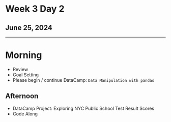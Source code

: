 # Week 3 Day 2
## June 25, 2024

---

# Morning
- Review
- Goal Setting
- Please begin / continue DataCamp: `Data Manipulation with pandas`

## Afternoon

- DataCamp Project: Exploring NYC Public School Test Result Scores
- Code Along